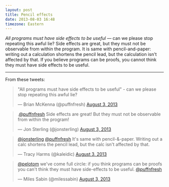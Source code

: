 ```yaml
---
layout: post
title: Pencil effects
date: 2013-08-03 16:48
timezone: Eastern
---
```


*All programs must have side effects to be useful* &mdash; can we please stop
repeating this awful lie? Side effects are great, but they must not be
observable from within the program. It is same with pencil-and-paper: writing
out a calculation shortens the pencil lead, but the calculation isn't affected
by that. If you believe programs can be proofs, you cannot think they must have
side effects to be useful.

---

From these tweets:

<blockquote class="twitter-tweet" lang="en"><p>&quot;All programs must have
side effects to be useful&quot; - can we please stop repeating this awful
lie?</p>&mdash; Brian McKenna (@puffnfresh)
<a href="https://twitter.com/puffnfresh/statuses/363731296150753280">August
3, 2013</a></blockquote>

<blockquote class="twitter-tweet" lang="en">
<p>.<a href="https://twitter.com/puffnfresh">@puffnfresh</a> Side effects are
great! But they must not be observable from within the program!</p>&mdash;
Jon Sterling (@jonsterling)
<a href="https://twitter.com/jonsterling/statuses/363736089334251520">August
3, 2013</a></blockquote>

<blockquote class="twitter-tweet" lang="en"><p>
<a href="https://twitter.com/jonsterling">@jonsterling</a>
<a href="https://twitter.com/puffnfresh">@puffnfresh</a> It&#39;s same with
pencil-&amp;-paper. Writing out a calc shortens the pencil lead, but the calc
isn&#39;t affected by that.</p>&mdash; Tracy Harms (@kaleidic)
<a href="https://twitter.com/kaleidic/statuses/363744960819888128">August
3, 2013</a></blockquote>

<blockquote class="twitter-tweet" lang="en"><p>
<a href="https://twitter.com/pelotom">@pelotom</a> we&#39;ve come full circle:
if you think programs can be proofs you can&#39;t think they must have
side-effects to be useful.
<a href="https://twitter.com/puffnfresh">@puffnfresh</a></p>&mdash; Miles Sabin
(@milessabin)
<a href="https://twitter.com/milessabin/statuses/363762121748004864">August
3, 2013</a></blockquote>

<script async src="//platform.twitter.com/widgets.js" charset="utf-8"></script>
